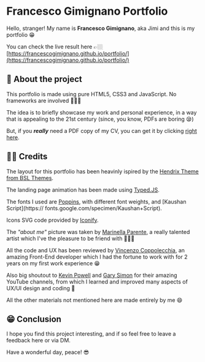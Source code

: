 # Francesco Gimignano Portfolio

Hello, stranger! My name is **Francesco Gimignano**, aka Jimi and this is my portfolio 😁

You can check the live result here 👉🏼 [https://francescogimignano.github.io/portfolio/](https://francescogimignano.github.io/portfolio/)

## 🤔 About the project

This portfolio is made using pure HTML5, CSS3 and JavaScript. No frameworks are involved 🙅🏼‍♂️

The idea is to  briefly showcase my work and personal experience, in a way that
is appealing to the 21st century (since, you know, PDFs are boring 😪)

But, if you **_really_** need a PDF copy of my CV, you can get it by clicking [right here](https://drive.google.com/file/d/1dll2aEc7FSmz8LFQYWE8T2pXzzcYqExz/view?usp=sharing).

## 🙏🏼 Credits

The layout for this portfolio has been heavinly ispired by the [Hendrix Theme from BSL Themes](https://bslthemes.com/html/hendrix/theme_colors/default/index.html).

The landing page animation has been made using [Typed.JS](https://github.com/mattboldt/typed.js/).

The fonts I used are [Poppins](https://fonts.google.com/specimen/Poppins), with different font weights, and [Kaushan Script](https://
fonts.google.com/specimen/Kaushan+Script).

Icons SVG code provided by [Iconify](https://iconify.design/).

The _"about me"_ picture was taken by [Marinella Parente](https://www.instagram.com/marinella_art/), a really talented artist which I've the pleasure to be friend with 👩🏼‍🎨

All the code and UX has been reviewed by [Vincenzo Coppolecchia](https://www.linkedin.com/in/francesco-gimignano-51884314a/), an amazing Front-End developer which I had the fortune to work with for 2 years on my first work experience 😁

Also big shoutout to [Kevin Powell](https://www.youtube.com/kepowob) and [Gary Simon](https://www.youtube.com/c/DesignCourse) for their amazing YouTube channels, from which I learned and improved many aspects of UX/UI design and coding 🧡

All the other materials not mentioned here are made entirely by me 😄

## 😁 Conclusion

I hope you find this project interesting, and if so feel free to leave a feedback here or via DM.

Have a wonderful day, peace! 😎
